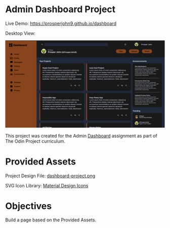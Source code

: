 
# Admin Dashboard Project
Live Demo:
https://prosperjohn9.github.io/dashboard



Desktop View:


![Desktop View](./images/dashboard.png)


This project was created for the Admin [Dashboard](https://www.theodinproject.com/lessons/node-path-intermediate-html-and-css-admin-dashboard) assignment as part of The Odin Project curriculum.
# Provided Assets
Project Design File: [dashboard-project.png](https://cdn.statically.io/gh/TheOdinProject/curriculum/43cc6ab69fdfbef40d431a65677d2144668930ac/intermediate_html_css/grid/project_admin_dashboard/imgs/dashboard-project.png)



SVG Icon Library: [Material Design Icons](https://pictogrammers.com/library/mdi/)
# Objectives
Build a page based on the Provided Assets.